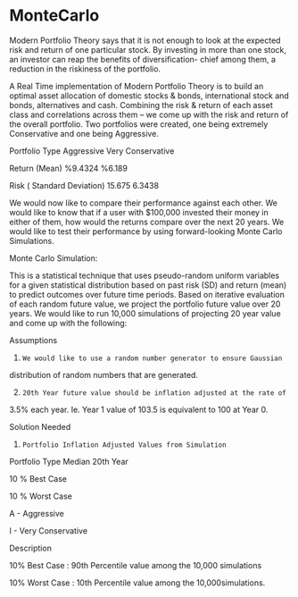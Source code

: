 # MonteCarlo
Modern Portfolio Theory says that it is not enough to look at the expected
risk and return of one particular stock. By investing in more than one
stock, an investor can reap the benefits of diversification- chief among
them, a reduction in the riskiness of the portfolio.



A Real Time implementation of Modern Portfolio Theory is to build an optimal
asset allocation of domestic stocks & bonds, international stock and bonds,
alternatives and cash. Combining the risk & return of each asset class and
correlations across them – we come up with the risk and return of the
overall portfolio.  Two portfolios were created, one being extremely
Conservative and one being Aggressive.




Portfolio Type					Aggressive		Very Conservative

Return (Mean)					%9.4324			%6.189

Risk ( Standard Deviation)		15.675			6.3438




We would now like to compare their performance against each other. We would
like to know that if a user with $100,000 invested their money in either of
them, how would the returns compare over the next 20 years. We would like to
test their performance by using forward-looking Monte Carlo Simulations.



Monte Carlo Simulation:

This is a statistical technique that uses pseudo-random uniform variables
for a given statistical distribution based on past risk (SD) and return
(mean) to predict outcomes over future time periods. Based on iterative
evaluation of each random future value, we project the portfolio future
value over 20 years. We would like to run 10,000 simulations of projecting
20 year value and come up with the following:



Assumptions

1.     We would like to use a random number generator to ensure Gaussian
distribution of random numbers that are generated.


2.     20th Year future value should be inflation adjusted at the rate of
3.5% each year. Ie. Year 1 value of 103.5 is equivalent to 100 at Year 0.



Solution Needed



1.     Portfolio Inflation Adjusted Values from Simulation




Portfolio Type   Median 20th Year

10 % Best Case

10 % Worst Case


A - Aggressive

I - Very Conservative


Description

10% Best Case   :   90th Percentile value among the 10,000 simulations

10% Worst Case  :  10th Percentile value among the 10,000simulations.
